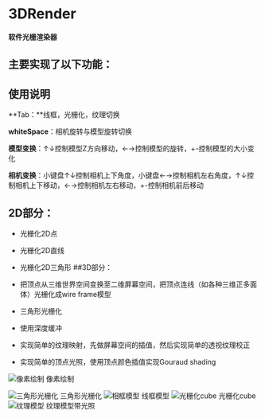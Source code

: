 # 3DRender
**软件光栅渲染器**
## 主要实现了以下功能：
## 使用说明
**Tab：**线框，光栅化，纹理切换 

**whiteSpace**：相机旋转与模型旋转切换

**模型变换**：↑↓控制模型Z方向移动，←→控制模型的旋转，+-控制模型的大小变化

**相机变换**：小键盘↑↓控制相机上下角度，小键盘←→控制相机左右角度，↑↓控制相机上下移动，←→控制相机左右移动，+-控制相机前后移动
## 2D部分：

 - 光栅化2D点
 - 光栅化2D直线
 - 光栅化2D三角形
##3D部分：

 - 把顶点从三维世界空间变换至二维屏幕空间，把顶点连线（如各种三维正多面体）光栅化成wire frame模型
 - 三角形光栅化
 - 使用深度缓冲
 - 实现简单的纹理映射，先做屏幕空间的插值，然后实现简单的透视纹理校正
 - 实现简单的顶点光照，使用顶点颜色插值实现Gouraud shading
 
 
 ![像素绘制](http://i.imgur.com/QOE5dDf.png)
	像素绘制

![三角形光栅化](http://i.imgur.com/UZXC2oK.png)
	三角形光栅化
![相框模型](http://i.imgur.com/qQDIDqA.png)
	线框模型
![光栅化cube](http://i.imgur.com/BEwX3fO.png)
	光栅化cube
![纹理模型](http://i.imgur.com/TPZAIqE.png)
	纹理模型带光照